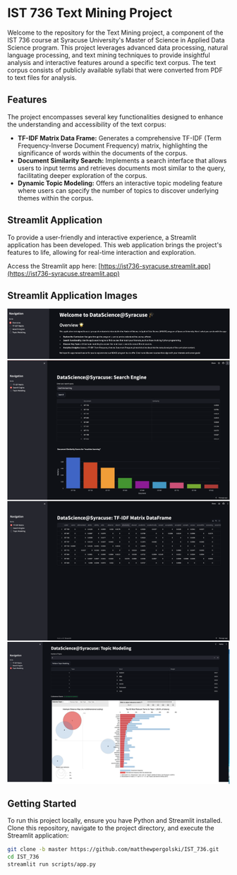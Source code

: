 # IST 736 Text Mining Project

Welcome to the repository for the Text Mining project, a component of the IST 736 course at Syracuse University's Master of Science in Applied Data Science program. This project leverages advanced data processing, natural language processing, and text mining techniques to provide insightful analysis and interactive features around a specific text corpus. The text corpus consists of publicly available syllabi that were converted from PDF to text files for analysis.

## Features

The project encompasses several key functionalities designed to enhance the understanding and accessibility of the text corpus:

- **TF-IDF Matrix Data Frame:** Generates a comprehensive TF-IDF (Term Frequency-Inverse Document Frequency) matrix, highlighting the significance of words within the documents of the corpus.
- **Document Similarity Search:** Implements a search interface that allows users to input terms and retrieves documents most similar to the query, facilitating deeper exploration of the corpus.
- **Dynamic Topic Modeling:** Offers an interactive topic modeling feature where users can specify the number of topics to discover underlying themes within the corpus.

## Streamlit Application

To provide a user-friendly and interactive experience, a Streamlit application has been developed. This web application brings the project's features to life, allowing for real-time interaction and exploration.

Access the Streamlit app here: [https://ist736-syracuse.streamlit.app](https://ist736-syracuse.streamlit.app)

## Streamlit Application Images

![Streamlit Landing Page](./landing_page.png)
![Streamlit Search Engine](./streamlit_search_engine.png)
![Streamlit TI-IDF Matrix](./streamlit_tfidf_matrix.png)
![Streamlit Topic Model](./streamlit_topic_model.png)

## Getting Started

To run this project locally, ensure you have Python and Streamlit installed. Clone this repository, navigate to the project directory, and execute the Streamlit application:

```bash
git clone -b master https://github.com/matthewpergolski/IST_736.git
cd IST_736
streamlit run scripts/app.py
